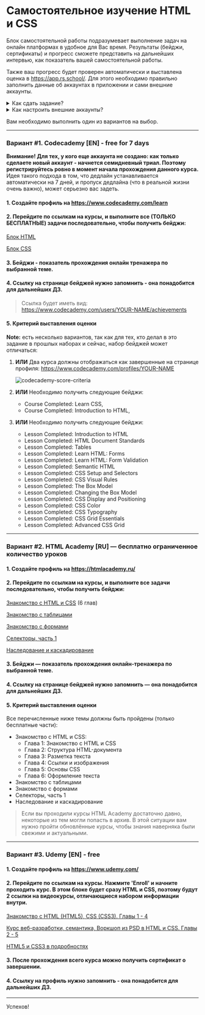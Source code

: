 # Самостоятельное изучение HTML и CSS

Блок самостоятельной работы подразумевает выполнение задач на онлайн платформах в удобное для Вас время. Результаты (бейджи, сертификаты) и прогресс сможете представить на дальнейших интервью, как показатель вашей самостоятельной работы.

Также ваш прогресс будет проверен автоматически и выставлена оценка в https://app.rs.school/. Для этого необходимо правильно заполнить данные об аккаунтах в приложении и сами внешние аккаунты.

<details>
  <summary>Как сдать задание?</summary>

1. Перейдите по этой ссылке https://app.rs.school/course/student/auto-test?course=rs-2020-q1.
2. Выберите соответствующее задание из списка (`Stage#1 HTML-CSS-self-education`).

![app-rsshool-submit](https://i.imgur.com/ePqIhPa.png)

3.  Далее в поля `Codecademy Account` и(или) `HTML Academy Account` введите соответсвующий юзернейм (логин) и(или) в поля `Udemy: Certificate Id 1 && Udemy: Certificate Id 2` id полученных сертификатов на Udemy.
4.  Нажмите на кнопку `Submit`.

        **Не стоит:** Вставлять ссылку, писать имя и фамилию через пробел, писать чужое имя пользователя, писать несуществующее имя. Если вы не делали какое-либо задание, просто оставьте поле пустым.

    </details>

<details>
  <summary>Как настроить внешние аккаунты?</summary>

## Codecademy

Перейдите на сайт [codecademy](https://www.codecademy.com). В правом верхнем углу нажмите на иконку своего профиля, а затем `My Profile`.

![select-profile](https://i.imgur.com/ZGli5mw.gif)

Далее в строке браузера вы увидите свое имя пользователя.

![copy-username](https://i.imgur.com/o4qrU99.gif)

Затем перейдите в `Account Settings`.

![account-settings](https://i.imgur.com/91lR40e.gif)

Прокрутите страницу вниз, и установите переключатель `Who can view my profile` в положение `Everyone`. Сохраните изменения кнопкой `UPDATE PROFILE`.

![everyone](https://i.imgur.com/wfa3pSL.gif)

## Htmlacademy

Перейдите на сайт [htmlacademy](https://htmlacademy.ru/). В правом верхнем углу нажмите на иконку своего профиля, а затем `Настройки`.

![settings](https://i.imgur.com/Sq3EcI5.gif)

Далее перейдите в свой профиль.

![profile](https://i.imgur.com/Vexz2gD.gif)

В строке браузера вы увидите свое имя пользователя.

![username](https://i.imgur.com/JcQfP8x.gif)

Изначально ваш профиль скрыт, и вам необходимо подтвердить свою электронную почту.

![hidden-profile](https://i.imgur.com/BOC50W2.gif)

Для этого вставьте код, полученный на ваш e-mail, указанный при регистрации на [htmlacademy](https://htmlacademy.ru/). Также вместо этого вы можете нажать на кнопку `Подтвердить эл. почту` в письме.

![email-confirmation](https://i.imgur.com/TegtCdW.gif)

## Udemy

Cкопируйте id сертификатов, которые имеет вид `UC-XXXXXXXX`.

![udemy-cert-id](https://i.imgur.com/VtryS5I.png)

</details>

Вам необходимо выполнить один из вариантов на выбор.

---

### Вариант #1. Codecademy [EN] - free for 7 days

**Внимание! Для тех, у кого еще аккаунта не создано: как только сделаете новый аккаунт - начнется семидневный триал. Поэтому регистрируйтесь ровно в момент начала прохождения данного курса.** Идея такого подхода в том, что дедлайн устанавливается автоматически на 7 дней, и пропуск дедлайна (что в реальной жизни очень важно), может серьезно вас задеть.

#### 1. Создайте профиль на https://www.codecademy.com/learn

#### 2. Перейдите по ссылкам на курсы, и выполните все (ТОЛЬКО БЕСПЛАТНЫЕ) задачи последовательно, чтобы получить бейджи:

[Блок HTML](https://www.codecademy.com/learn/learn-html "Introduction to HTML")

[Блок CSS](https://www.codecademy.com/learn/learn-css "Introduction to CSS")

#### 3. Бейджи - показатель прохождения онлайн тренажера по выбранной теме.

#### 4. Ссылку на странице бейджей нужно запомнить - она понадобится для дальнейших ДЗ.

> Ссылка будет иметь вид: https://www.codecademy.com/users/YOUR-NAME/achievements

#### 5. Критерий выставления оценки

**Note:** есть несколько вариантов, так как для тех, кто делал в это задание в прошлых наборах и сейчас, набор бейджей может отличаться:

1. **ИЛИ** Два курса должны отображаться как завершенные на странице профиля:
   https://www.codecademy.com/profiles/YOUR-NAME

   ![codecademy-score-criteria](https://i.imgur.com/mJl10iJ.png)

2. **ИЛИ** Необходимо получить следующие бейджи:
   - Course Completed: Learn CSS,
   - Course Completed: Introduction to HTML,
3. **ИЛИ** Необходимо получить следующие бейджи:
   - Lesson Completed: Introduction to HTML
   - Lesson Completed: HTML Document Standards
   - Lesson Completed: Tables
   - Lesson Completed: Learn HTML: Forms
   - Lesson Completed: Learn HTML: Form Validation
   - Lesson Completed: Semantic HTML
   - Lesson Completed: CSS Setup and Selectors
   - Lesson Completed: CSS Visual Rules
   - Lesson Completed: The Box Model
   - Lesson Completed: Changing the Box Model
   - Lesson Completed: CSS Display and Positioning
   - Lesson Completed: CSS Color
   - Lesson Completed: CSS Typography
   - Lesson Completed: CSS Grid Essentials
   - Lesson Completed: Advanced CSS Grid

---

### Вариант #2. HTML Academy [RU] — бесплатно ограниченное количество уроков

#### 1. Cоздайте профиль на https://htmlacademy.ru/

#### 2. Перейдите по ссылкам на курсы, и выполните все задачи последовательно, чтобы получить бейджи:

[Знакомство с HTML и CSS](https://htmlacademy.ru/courses/basic-html-css) (6 глав)

[Знакомство с таблицами](https://htmlacademy.ru/courses/39)

[Знакомство с формами](https://htmlacademy.ru/courses/46)

[Селекторы, часть 1](https://htmlacademy.ru/courses/42)

[Наследование и каскадирование](https://htmlacademy.ru/courses/66)

#### 3. Бейджи — показатель прохождения онлайн-тренажера по выбранной теме.

#### 4. Ссылку на странице бейджей нужно запомнить — она понадобится для дальнейших ДЗ.

#### 5. Критерий выставления оценки

Все перечисленные ниже темы должны быть пройдены (только бесплатные части):

- Знакомство с HTML и CSS:
  - Глава 1: Знакомство с HTML и CSS
  - Глава 2: Структура HTML-документа
  - Глава 3: Разметка текста
  - Глава 4: Ссылки и изображения
  - Глава 5: Основы СSS
  - Глава 6: Оформление текста
- Знакомство с таблицами
- Знакомство с формами
- Селекторы, часть 1
- Наследование и каскадирование

> Если вы проходили курсы HTML Academy достаточно давно, некоторые из тем могли попасть в архив.
> В этой ситуации вам нужно пройти обновлённые курсы, чтобы знания наверняка были свежими и актуальными.

---

### Вариант #3. Udemy [EN] - free

#### 1. Cоздайте профиль на https://www.udemy.com/

#### 2. Перейдите по ссылкам на курсы. Нажмите 'Enroll' и начните проходить курс. В этом блоке будет сразу HTML и CSS, поэтому будут 2 ссылки на видеокурсы, отличающиеся набором информации внутри.

[Знакомство с HTML (HTML5), CSS (CSS3). Главы 1 - 4](https://www.udemy.com/course/web-development-learn-by-doing-html5-css3-from-scratch-introductory/?LSNPUBID=JVFxdTr9V80&ranEAID=JVFxdTr9V80&ranMID=39197&ranSiteID=JVFxdTr9V80-anum4hcOr5KI1kQANicX1w "Introduction to HTML, CSS")

[Курс веб-разработки, семантика, Воркшоп из PSD в HTML и CSS. Главы 2 - 5](https://www.udemy.com/course/foundations-of-front-end-development/?LSNPUBID=JVFxdTr9V80&ranEAID=JVFxdTr9V80&ranMID=39197&ranSiteID=JVFxdTr9V80-dCxTqwVnZpdvDF4OcG4fEg "Web Development")

[HTML5 и CSS3 в подробностях](https://www.udemy.com/course/master-the-basics-of-html5-css3-beginner-web-development/?LSNPUBID=JVFxdTr9V80&ranEAID=JVFxdTr9V80&ranMID=39197&ranSiteID=JVFxdTr9V80-Nftx36h9FzJvZVjhej780Q "HTML5 & CSS3")

#### 3. После прохождения всего курса можно получить сертификат о завершении.

#### 4. Ссылку на профиль нужно запомнить - она понадобится для дальнейших ДЗ.

---

Успехов!
